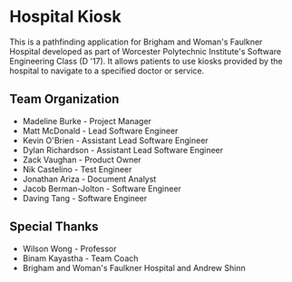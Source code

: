 # Hospital Kiosk
This is a pathfinding application for Brigham and Woman's Faulkner Hospital developed as part of Worcester Polytechnic Institute's Software Engineering Class (D '17). It allows patients to use kiosks provided by the hospital to navigate to a specified doctor or service.
## Team Organization
* Madeline Burke - Project Manager
* Matt McDonald - Lead Software Engineer
* Kevin O'Brien - Assistant Lead Software Engineer
* Dylan Richardson - Assistant Lead Software Engineer
* Zack Vaughan - Product Owner
* Nik Castelino - Test Engineer
* Jonathan Ariza - Document Analyst
* Jacob Berman-Jolton - Software Engineer
* Daving Tang - Software Engineer
## Special Thanks
* Wilson Wong - Professor
* Binam Kayastha - Team Coach
* Brigham and Woman's Faulkner Hospital and Andrew Shinn
